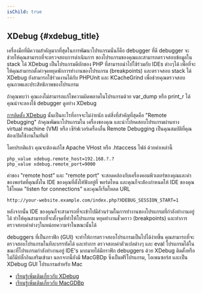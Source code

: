```yaml
---
isChild: true
---
```


## XDebug {#xdebug_title}

เครื่องมือที่มีความสำคัญมากที่สุดในการพัฒนาโปรแกรมนั่นก็คือ debugger ที่ดี debugger จะช่วยให้คุณสามารถที่จะตรวจสอบการดำเนินการ
ของโปรแกรมของคุณและสามารถตรวจสอบข้อมูลใน stack ได้ XDebug เป็นโปรแกรมดีบักของ PHP ที่สามารถนำไปใช้ร่วมกับ IDEs ต่างๆได้
เพื่อที่จะให้คุณสามารถตั้งค่าจุดหยุดพักการทำงานของโปรแกรม (breakpoints) และตรวจสอบ stack ได้ XDebug ยังสามารถใช้ร่วมงานได้กับ
PHPUnit และ KCacheGrind เพื่อช่วยคุณตรวจสอบคุณภาพและประสิทธิภาพของโปรแกรม

ถ้าคุณพบว่า คุณเองไม่สามารถแก้ไขความผิดพลาดในโปรแกรมด้วย var_dump หรือ print_r ได้ คุณน่าจะลองใช้ debugger ดูอย่าง XDebug

[การติดตั้ง XDebug][xdebug-install] นั้นเป็นอะไรที่อาจจะไม่ง่ายนัก แต่สิ่งที่สำคัญที่สุดคือ "Remote Debugging" ถ้าคุณพัฒนาโปรแกรมใน
เครื่องของคุณ และนำไปทดสอบโปรแกรมผ่านทาง virtual machine (VM) หรือ เซิร์ฟเวอร์เครื่องอื่น Remote Debugging เป็นคุณสมบัติที่คุณ
ต้องเปิดใช้งานในทันที

โดยปรกติแล้ว คุณจะต้องแก้ไข Apache VHost หรือ .htaccess ไฟล์ ด้วยค่าเหล่านี้

    php_value xdebug.remote_host=192.168.?.?
    php_value xdebug.remote_port=9000

ค่าของ "remote host" และ "remote port" จะสอดคล้องกับเครื่องคอมพิวเตอร์ของคุณและค่าของพอร์ตที่คุณตั้งใน IDE ของคุณที่ตั้งให้ฟังอยู่ที่
พอร์ตไหน และคุณก็จะต้่องกำหนดให้ IDE ของคุณ ใช้โหมด "listen for connections" และคุณก็เริ่มโหลด URL

    http://your-website.example.com/index.php?XDEBUG_SESSION_START=1

หลังจากนั้น IDE ของคุณก็จะสามารถที่จะเข้าไปมีส่วนร่วมในการทำงานของโปรแกรมที่กำลังทำงานอยู่ได้ ทำให้คุณสามารถที่จะตั้งจุดที่ทำให้โปรแกรม
หยุดทำงานชั่วคราว (breakpoints) และทำการตรวจสอบค่าต่างๆในหน่อยความจำในขณะนั้นได้

debuggers ที่เป็นกราฟิก (GUI) จะทำให้การตรวจสอบโปรแกรมเป็นไปได้ง่ายขึ้น คุณสามารถที่จะตรวจสอบโปรแกรมในทีละบรรทัดได้ และทำการ
ตรวจสอบค่าตัวแปลต่างๆ และ eval โปรแกรมได้ในขณะที่โปรแกรมกำลังทำงานอยู่
IDE's มากมายได้มีกราฟิก debuggers ด้วย XDebug ติดตั้งหรือไม่ก็มีปลั๊กอินเสริมเข้ามา นอกจากนี้ยังมี MacGBDp ซึ่งเป็นฟรีโปรแกรม,
โอเพนซอร์ส และเป็น XDebug GUI โปรแกรมสำหรับ Mac

 * [เรียนรู้เพิ่มเติมเกี่ยวกับ XDebug][xdebug-docs]
 * [เรียนรู้เพิ่มเติมเกี่ยวกับ MacGDBp][macgdbp-install]

[xdebug-docs]: http://xdebug.org/docs/
[xdebug-install]: http://xdebug.org/docs/install
[macgdbp-install]: http://www.bluestatic.org/software/macgdbp/
